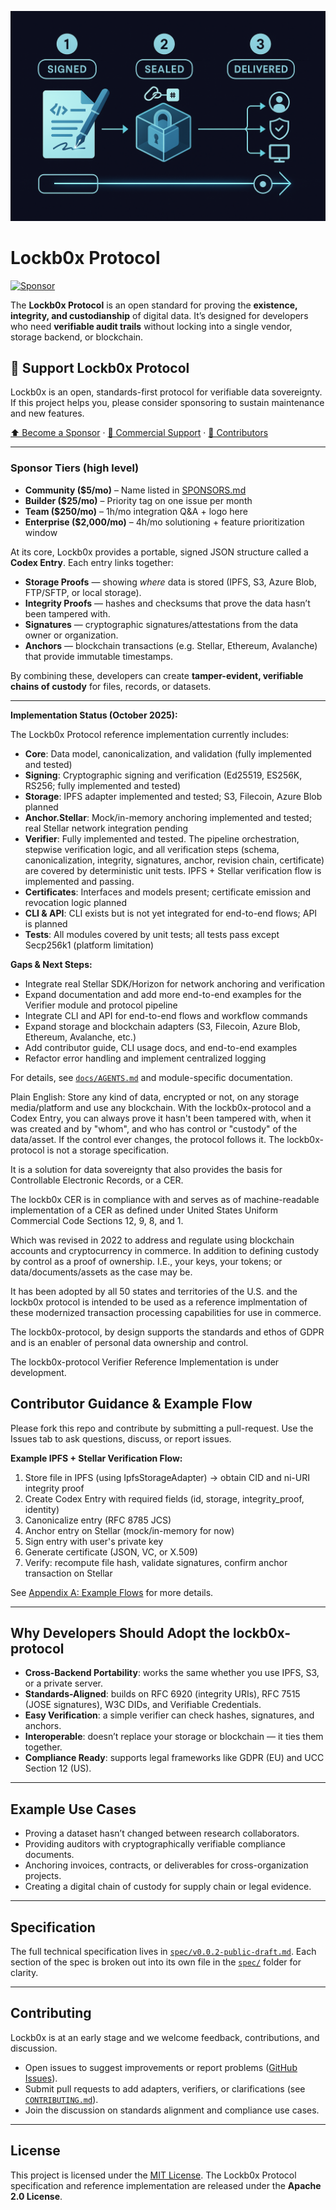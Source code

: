![Lockb0x Protocol](signed-sealed-delivered.png)

# Lockb0x Protocol

[![Sponsor](https://img.shields.io/badge/Sponsor-Lockb0x%20Protocol-pink.svg)](https://github.com/sponsors/lockb0x-llc)

The **Lockb0x Protocol** is an open standard for proving the **existence, integrity, and custodianship** of digital data.
It’s designed for developers who need **verifiable audit trails** without locking into a single vendor, storage backend, or blockchain.

## 💚 Support Lockb0x Protocol

Lockb0x is an open, standards-first protocol for verifiable data sovereignty.
If this project helps you, please consider sponsoring to sustain maintenance and new features.

[⬆️ Become a Sponsor](https://github.com/sponsors/lockb0x-llc)
·
[📄 Commercial Support](./SUPPORT.md)
·
[🤝 Contributors](./CONTRIBUTING.md)

---

### Sponsor Tiers (high level)
- **Community ($5/mo)** – Name listed in [SPONSORS.md](./SPONSORS.md)
- **Builder ($25/mo)** – Priority tag on one issue per month
- **Team ($250/mo)** – 1h/mo integration Q&A + logo here
- **Enterprise ($2,000/mo)** – 4h/mo solutioning + feature prioritization window

At its core, Lockb0x provides a portable, signed JSON structure called a **Codex Entry**.
Each entry links together:

- **Storage Proofs** — showing _where_ data is stored (IPFS, S3, Azure Blob, FTP/SFTP, or local storage).
- **Integrity Proofs** — hashes and checksums that prove the data hasn’t been tampered with.
- **Signatures** — cryptographic signatures/attestations from the data owner or organization.
- **Anchors** — blockchain transactions (e.g. Stellar, Ethereum, Avalanche) that provide immutable timestamps.

By combining these, developers can create **tamper-evident, verifiable chains of custody** for files, records, or datasets.

---

**Implementation Status (October 2025):**

The Lockb0x Protocol reference implementation currently includes:

- **Core**: Data model, canonicalization, and validation (fully implemented and tested)
- **Signing**: Cryptographic signing and verification (Ed25519, ES256K, RS256; fully implemented and tested)
- **Storage**: IPFS adapter implemented and tested; S3, Filecoin, Azure Blob planned
- **Anchor.Stellar**: Mock/in-memory anchoring implemented and tested; real Stellar network integration pending
- **Verifier**: Fully implemented and tested. The pipeline orchestration, stepwise verification logic, and all verification steps (schema, canonicalization, integrity, signatures, anchor, revision chain, certificate) are covered by deterministic unit tests. IPFS + Stellar verification flow is implemented and passing.
- **Certificates**: Interfaces and models present; certificate emission and revocation logic planned
- **CLI & API**: CLI exists but is not yet integrated for end-to-end flows; API is planned
- **Tests**: All modules covered by unit tests; all tests pass except Secp256k1 (platform limitation)

**Gaps & Next Steps:**

- Integrate real Stellar SDK/Horizon for network anchoring and verification
- Expand documentation and add more end-to-end examples for the Verifier module and protocol pipeline
- Integrate CLI and API for end-to-end flows and workflow commands
- Expand storage and blockchain adapters (S3, Filecoin, Azure Blob, Ethereum, Avalanche, etc.)
- Add contributor guide, CLI usage docs, and end-to-end examples
- Refactor error handling and implement centralized logging

For details, see [`docs/AGENTS.md`](docs/AGENTS.md) and module-specific documentation.

Plain English: Store any kind of data, encrypted or not, on any storage media/platform and use any blockchain. With the lockb0x-protocol and a Codex Entry, you can always prove it hasn't been tampered with, when it was created and by "whom", and who has control or "custody" of the data/asset. If the control ever changes, the protocol follows it. The lockb0x-protocol is not a storage specification.

It is a solution for data sovereignty that also provides the basis for Controllable Electronic Records, or a CER.

The lockb0x CER is in compliance with and serves as of machine-readable implementation of a CER as defined under United States Uniform Commercial Code Sections 12, 9, 8, and 1.

Which was revised in 2022 to address and regulate using blockchain accounts and cryptocurrency in commerce. In addition to defining custody by control as a proof of ownership. I.E., your keys, your tokens; or data/documents/assets as the case may be.

It has been adopted by all 50 states and territories of the U.S. and the lockb0x protocol is intended to be used as a reference implmentation of these modernized transaction processing capabilities for use in commerce.

The lockb0x-protocol, by design supports the standards and ethos of GDPR and is an enabler of personal data ownership and
control.

The lockb0x-protocol Verifier Reference Implementation is under development.

## Contributor Guidance & Example Flow

Please fork this repo and contribute by submitting a pull-request. Use the Issues tab to ask questions, discuss, or report issues.

**Example IPFS + Stellar Verification Flow:**

1. Store file in IPFS (using IpfsStorageAdapter) → obtain CID and ni-URI integrity proof
2. Create Codex Entry with required fields (id, storage, integrity_proof, identity)
3. Canonicalize entry (RFC 8785 JCS)
4. Anchor entry on Stellar (mock/in-memory for now)
5. Sign entry with user's private key
6. Generate certificate (JSON, VC, or X.509)
7. Verify: recompute file hash, validate signatures, confirm anchor transaction on Stellar

See [Appendix A: Example Flows](spec/appendix-a-flows.md) for more details.

---

## Why Developers Should Adopt the lockb0x-protocol

- **Cross-Backend Portability**: works the same whether you use IPFS, S3, or a private server.
- **Standards-Aligned**: builds on RFC 6920 (integrity URIs), RFC 7515 (JOSE signatures), W3C DIDs, and Verifiable Credentials.
- **Easy Verification**: a simple verifier can check hashes, signatures, and anchors.
- **Interoperable**: doesn’t replace your storage or blockchain — it ties them together.
- **Compliance Ready**: supports legal frameworks like GDPR (EU) and UCC Section 12 (US).

---

## Example Use Cases

- Proving a dataset hasn’t changed between research collaborators.
- Providing auditors with cryptographically verifiable compliance documents.
- Anchoring invoices, contracts, or deliverables for cross-organization projects.
- Creating a digital chain of custody for supply chain or legal evidence.

---

## Specification

The full technical specification lives in [`spec/v0.0.2-public-draft.md`](spec/v0.0.2-public-draft.md).
Each section of the spec is broken out into its own file in the [`spec/`](spec/) folder for clarity.

---

## Contributing

Lockb0x is at an early stage and we welcome feedback, contributions, and discussion.

- Open issues to suggest improvements or report problems ([GitHub Issues](https://github.com/lockb0x-llc/lockb0x-protocol/issues)).
- Submit pull requests to add adapters, verifiers, or clarifications (see [`CONTRIBUTING.md`](CONTRIBUTING.md)).
- Join the discussion on standards alignment and compliance use cases.

---

## License

This project is licensed under the [MIT License](LICENSE). The Lockb0x Protocol specification and reference implementation are released under the **Apache 2.0 License**.
